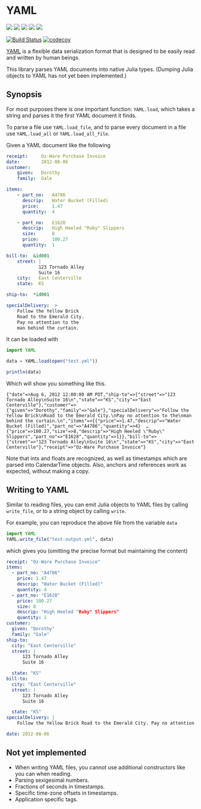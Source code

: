 
# YAML

[![](http://pkg.julialang.org/badges/YAML_0.4.svg)](http://pkg.julialang.org/?pkg=YAML)
[![](http://pkg.julialang.org/badges/YAML_0.5.svg)](http://pkg.julialang.org/?pkg=YAML)
[![](http://pkg.julialang.org/badges/YAML_0.6.svg)](http://pkg.julialang.org/?pkg=YAML)
[![](http://pkg.julialang.org/badges/YAML_0.7.svg)](http://pkg.julialang.org/?pkg=YAML)
[![](http://pkg.julialang.org/badges/YAML_1.0.svg)](http://pkg.julialang.org/?pkg=YAML)

[![Build Status](https://travis-ci.org/JuliaData/YAML.jl.svg?branch=master)](https://travis-ci.org/JuliaData/YAML.jl)
[![codecov](https://codecov.io/gh/JuliaData/YAML.jl/branch/master/graph/badge.svg)](https://codecov.io/gh/JuliaData/YAML.jl)

[YAML](http://yaml.org/) is a flexible data serialization format that is
designed to be easily read and written by human beings.

This library parses YAML documents into native Julia types. (Dumping Julia
objects to YAML has not yet been implemented.)

## Synopsis

For most purposes there is one important function: `YAML.load`, which takes a
string and parses it the first YAML document it finds.

To parse a file use `YAML.load_file`, and to parse every document in a file
use `YAML.load_all` or `YAML.load_all_file`.

Given a YAML document like the following

```yaml
receipt:     Oz-Ware Purchase Invoice
date:        2012-08-06
customer:
    given:   Dorothy
    family:  Gale

items:
    - part_no:   A4786
      descrip:   Water Bucket (Filled)
      price:     1.47
      quantity:  4

    - part_no:   E1628
      descrip:   High Heeled "Ruby" Slippers
      size:      8
      price:     100.27
      quantity:  1

bill-to:  &id001
    street: |
            123 Tornado Alley
            Suite 16
    city:   East Centerville
    state:  KS

ship-to:  *id001

specialDelivery:  >
    Follow the Yellow Brick
    Road to the Emerald City.
    Pay no attention to the
    man behind the curtain.
```

It can be loaded with

```julia
import YAML

data = YAML.load(open("test.yml"))

println(data)
```

Which will show you something like this.

```
{"date"=>Aug 6, 2012 12:00:00 AM PDT,"ship-to"=>{"street"=>"123 Tornado Alley\nSuite 16\n","state"=>"KS","city"=>"East Centerville"},"customer"=>{"given"=>"Dorothy","family"=>"Gale"},"specialDelivery"=>"Follow the Yellow Brick\nRoad to the Emerald City.\nPay no attention to the\nman behind the curtain.\n","items"=>{{"price"=>1.47,"descrip"=>"Water Bucket (Filled)","part_no"=>"A4786","quantity"=>4}  …  {"price"=>100.27,"size"=>8,"descrip"=>"High Heeled \"Ruby\" Slippers","part_no"=>"E1628","quantity"=>1}},"bill-to"=>{"street"=>"123 Tornado Alley\nSuite 16\n","state"=>"KS","city"=>"East Centerville"},"receipt"=>"Oz-Ware Purchase Invoice"}
```

Note that ints and floats are recognized, as well as timestamps which are parsed
into CalendarTime objects. Also, anchors and references work as expected,
without making a copy.

## Writing to YAML

Similar to reading files, you can emit Julia objects to YAML files by calling
`write_file`, or to a string object by calling `write`.

For example, you can reproduce the above file from the variable `data`

```julia
import YAML
YAML.write_file("test-output.yml", data)
```

which gives you (omitting the precise format but maintaining the content)

```yaml
receipt: "Oz-Ware Purchase Invoice"
items:
  - part_no: "A4786"
    price: 1.47
    descrip: "Water Bucket (Filled)"
    quantity: 4
  - part_no: "E1628"
    price: 100.27
    size: 8
    descrip: "High Heeled "Ruby" Slippers"
    quantity: 1
customer:
  given: "Dorothy"
  family: "Gale"
ship-to:
  city: "East Centerville"
  street: |
      123 Tornado Alley
      Suite 16

  state: "KS"
bill-to:
  city: "East Centerville"
  street: |
      123 Tornado Alley
      Suite 16

  state: "KS"
specialDelivery: |
    Follow the Yellow Brick Road to the Emerald City. Pay no attention to the man behind the curtain.

date: 2012-08-06
```

## Not yet implemented

  * When writing YAML files, you cannot use additional constructors like you can when reading.
  * Parsing sexigesimal numbers.
  * Fractions of seconds in timestamps.
  * Specific time-zone offsets in timestamps.
  * Application specific tags.
